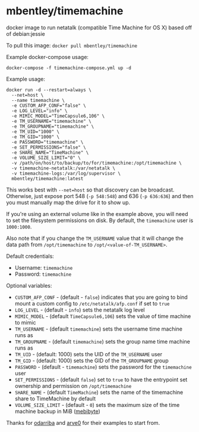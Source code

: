 mbentley/timemachine
====================

docker image to run netatalk (compatible Time Machine for OS X)
based off of debian:jessie

To pull this image:
`docker pull mbentley/timemachine`

Example docker-compose usage:
```
docker-compose -f timemachine-compose.yml up -d
```

Example usage:
```
docker run -d --restart=always \
  --net=host \
  --name timemachine \
  -e CUSTOM_AFP_CONF="false" \
  -e LOG_LEVEL="info" \
  -e MIMIC_MODEL="TimeCapsule6,106" \
  -e TM_USERNAME="timemachine" \
  -e TM_GROUPNAME="timemachine" \
  -e TM_UID="1000" \
  -e TM_GID="1000" \
  -e PASSWORD="timemachine" \
  -e SET_PERMISSIONS="false" \
  -e SHARE_NAME="TimeMachine" \
  -e VOLUME_SIZE_LIMIT="0" \
  -v /path/on/host/to/backup/to/for/timemachine:/opt/timemachine \
  -v timemachine-netatalk:/var/netatalk \
  -v timemachine-logs:/var/log/supervisor \
  mbentley/timemachine:latest
```

This works best with `--net=host` so that discovery can be broadcast.  Otherwise, just expose port 548 (`-p 548:548`) and 636 (`-p 636:636`) and then you must manually map the drive for it to show up.

If you're using an external volume like in the example above, you will need to set the filesystem permissions on disk.  By default, the `timemachine` user is `1000:1000`.

Also note that if you change the `TM_USERNAME` value that it will change the data path from `/opt/timemachine` to `/opt/<value-of-TM_USERNAME>`.

Default credentials:
  * Username: `timemachine`
  * Password: `timemachine`

Optional variables:
  * `CUSTOM_AFP_CONF` - (default - `false`) indicates that you are going to bind mount a custom config to `/etc/netatalk/afp.conf` if set to `true`
  * `LOG_LEVEL` - (default - `info`) sets the netatalk log level
  * `MIMIC_MODEL` - (default `TimeCapsule6,106`) sets the value of time machine to mimic
  * `TM_USERNAME` - (default `timemachine`) sets the username time machine runs as
  * `TM_GROUPNAME` - (default `timemachine`) sets the group name time machine runs as
  * `TM_UID` - (default: 1000) sets the UID of the `TM_USERNAME` user
  * `TM_GID` - (default: 1000) sets the GID of the `TM_GROUPNAME` group
  * `PASSWORD` - (default - `timemachine`) sets the password for the `timemachine` user
  * `SET_PERMISSIONS` - (default `false`) set to `true` to have the entrypoint set ownership and permission on `/opt/timemachine`
  * `SHARE_NAME` - (default `TimeMachine`) sets the name of the timemachine share to TimeMachine by default
  * `VOLUME_SIZE_LIMIT` - (default - `0`) sets the maximum size of the time machine backup in MiB ([mebibyte](https://en.wikipedia.org/wiki/Mebibyte))

Thanks for [odarriba](https://github.com/odarriba) and [arve0](https://github.com/arve0) for their examples to start from.
